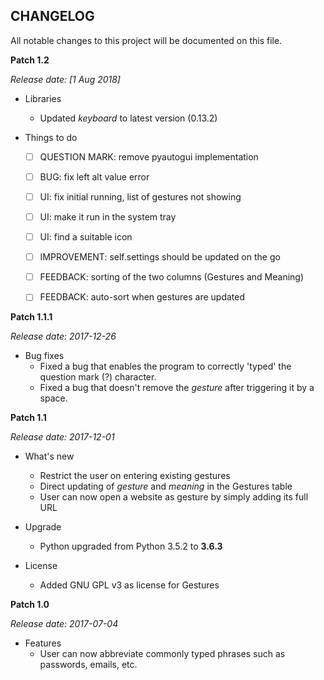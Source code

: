 CHANGELOG
---------
All notable changes to this project will be documented on this file.

**Patch 1.2**

_Release date: [1 Aug 2018]_


* Libraries
    * Updated _keyboard_ to latest version (0.13.2)

* Things to do
    - [ ] QUESTION MARK: remove pyautogui implementation 
    - [ ] BUG: fix left alt value error
    - [ ] UI: fix initial running, list of gestures not showing
    - [ ] UI: make it run in the system tray
    - [ ] UI: find a suitable icon
    - [ ] IMPROVEMENT: self.settings should be updated on the go
    - [ ] FEEDBACK: sorting of the two columns (Gestures and Meaning)
    - [ ] FEEDBACK: auto-sort when gestures are updated 


**Patch 1.1.1**

_Release date: 2017-12-26_

* Bug fixes
    * Fixed a bug that enables the program to correctly 'typed' the question mark (?) character.
    * Fixed a bug that doesn't remove the _gesture_ after triggering it by a space.


**Patch 1.1**

_Release date: 2017-12-01_

* What's new
    * Restrict the user on entering existing gestures
    * Direct updating of _gesture_ and _meaning_ in the Gestures table
    * User can now open a website as gesture by simply adding its full URL 

* Upgrade
    * Python upgraded from Python 3.5.2 to **3.6.3**

* License
    * Added GNU GPL v3 as license for Gestures


**Patch 1.0**

_Release date: 2017-07-04_

* Features
    * User can now abbreviate commonly typed phrases such as passwords, emails, etc.

